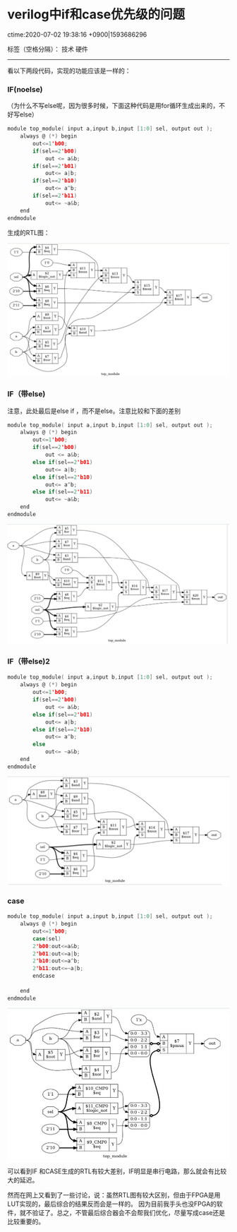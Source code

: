 # verilog中if和case优先级的问题
ctime:2020-07-02 19:38:16 +0900|1593686296

标签（空格分隔）： 技术 硬件

---

看以下两段代码，实现的功能应该是一样的：

### IF(noelse)
（为什么不写else呢，因为很多时候，下面这种代码是用for循环生成出来的，不好写else）
```c
module top_module( input a,input b,input [1:0] sel, output out );
    always @ (*) begin
        out<=1'b00;
        if(sel==2'b00)
            out <= a&b;
        if(sel==2'b01)
            out<= a|b;
        if(sel==2'b10)
            out<= a^b;
        if(sel==2'b11)
            out<= ~a&b;
    end
endmodule
```
生成的RTL图：

![此处输入图片的描述][1]

[1]: https://raw.githubusercontent.com/Ncerzzk/MyBlog/master/img/ifnoelse.jpg

### IF（带else)
注意，此处最后是else if ，而不是else。注意比较和下面的差别
```c
module top_module( input a,input b,input [1:0] sel, output out );
    always @ (*) begin
        out<=1'b00;
        if(sel==2'b00)
            out <= a&b;
        else if(sel==2'b01)
            out<= a|b;
        else if(sel==2'b10)
            out<= a^b;
        else if(sel==2'b11)
            out<= ~a&b;
    end
endmodule
```
![此处输入图片的描述][2]

[2]: https://raw.githubusercontent.com/Ncerzzk/MyBlog/master/img/ifcase.jpg

### IF（带else)2

```c
module top_module( input a,input b,input [1:0] sel, output out );
    always @ (*) begin
        out<=1'b00;
        if(sel==2'b00)
            out <= a&b;
        else if(sel==2'b01)
            out<= a|b;
        else if(sel==2'b10)
            out<= a^b;
        else
            out<= ~a&b;
    end
endmodule
```
![此处输入图片的描述][4]

[4]: https://raw.githubusercontent.com/Ncerzzk/MyBlog/master/img/case2.jpg

### case

```c
module top_module( input a,input b,input [1:0] sel, output out );
    always @ (*) begin
        out<=1'b00;
		case(sel)
		2'b00:out<=a&b;
		2'b01:out<=a|b;
		2'b10:out<=a^b;
		2'b11:out<=~a|b;
        endcase

    end
endmodule
```

![此处输入图片的描述][3]

[3]: https://raw.githubusercontent.com/Ncerzzk/MyBlog/master/img/case.jpg

可以看到IF 和CASE生成的RTL有较大差别，IF明显是串行电路，那么就会有比较大的延迟。

然而在网上又看到了一些讨论，说：虽然RTL图有较大区别，但由于FPGA是用LUT实现的，最后综合的结果反而会是一样的。
因为目前我手头也没FPGA的软件，就不验证了。总之，不管最后综合器会不会帮我们优化，尽量写成case还是比较重要的。



